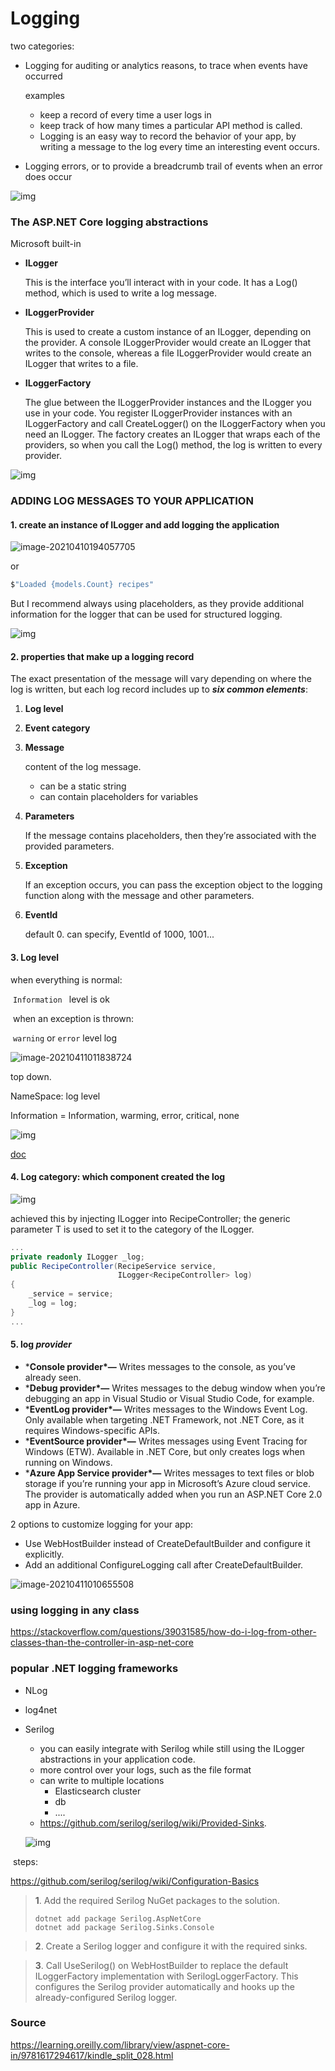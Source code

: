 # Logging

two categories:

- Logging for auditing or analytics reasons, to trace when events have occurred

  examples

  - keep a record of every time a user logs in
  - keep track of how many times a particular API method is called.
  - Logging is an easy way to record the behavior of your app, by writing a message to the log every time an interesting event occurs.

- Logging errors, or to provide a breadcrumb trail of events when an error does occur



![img](https://learning.oreilly.com/library/view/aspnet-core-in/9781617294617/17fig01_alt.jpg)





###  The ASP.NET Core logging abstractions

Microsoft built-in

- **ILogger**

  This is the interface you’ll interact with in your code. It has a Log() method, which is used to write a log message.

- **ILoggerProvider**

  This is used to create a custom instance of an ILogger, depending on the provider. A console ILoggerProvider would create an ILogger that writes to the console, whereas a file ILoggerProvider would create an ILogger that writes to a file.

- **ILoggerFactory**

  The glue between the ILoggerProvider instances and the ILogger you use in your code. You register ILoggerProvider instances with an ILoggerFactory and call CreateLogger() on the ILoggerFactory when you need an ILogger. The factory creates an ILogger that wraps each of the providers, so when you call the Log() method, the log is written to every provider.

![img](https://learning.oreilly.com/library/view/aspnet-core-in/9781617294617/17fig03_alt.jpg)



### ADDING LOG MESSAGES TO YOUR APPLICATION

#### 1. create an instance of ILogger and add logging the application

![image-20210410194057705](../../../../../../../../Desktop/ShareToMac/code-workspace/typora/antra/resources/image-20210410194057705.png)

or

```c#
$"Loaded {models.Count} recipes"
```

But I recommend always using placeholders, as they provide additional information for the logger that can be used for structured logging.

![img](https://learning.oreilly.com/library/view/aspnet-core-in/9781617294617/17fig04_alt.jpg)



#### 2. properties that make up a logging record

The exact presentation of the message will vary depending on where the log is written, but each log record includes up to ***six common elements***:

1. **Log level**

2. **Event category**

3. **Message**

   content of the log message.

   - can be a static string
   - can contain placeholders for variables

4. **Parameters**

   If the message contains placeholders, then they’re associated with the provided parameters.

5. **Exception**

   If an exception occurs, you can pass the exception object to the logging function along with the message and other parameters.

6. **EventId**

   default 0. can specify, EventId of 1000, 1001...

   

#### 3. Log level

when everything is normal:

​	`Information ` level is ok

​		when an exception is thrown:

​			`warning` or `error` level log

![image-20210411011838724](../../../../../../../../Desktop/ShareToMac/code-workspace/typora/antra/resources/image-20210411011838724.png)

top down. 

NameSpace: log level

Information = Information, warming, error, critical, none



![img](https://learning.oreilly.com/library/view/aspnet-core-in/9781617294617/17fig05_alt.jpg)

[doc](https://docs.microsoft.com/en-us/aspnet/core/fundamentals/logging/?view=aspnetcore-5.0#log-level)



#### 4. Log category: which component created the log

![img](https://learning.oreilly.com/library/view/aspnet-core-in/9781617294617/17fig06_alt.jpg)

achieved this by injecting ILogger<T> into RecipeController; the generic parameter T is used to set it to the category of the ILogger.

```c#
...
private readonly ILogger _log;                             
public RecipeController(RecipeService service,
                        ILogger<RecipeController> log)                   
{
    _service = service;
    _log = log;                                            
}
...
```



#### 5. log *provider*

- ***Console provider\*—** Writes messages to the console, as you’ve already seen.
- ***Debug provider\*—** Writes messages to the debug window when you’re debugging an app in Visual Studio or Visual Studio Code, for example.
- ***EventLog provider\*—** Writes messages to the Windows Event Log. Only available when targeting .NET Framework, not .NET Core, as it requires Windows-specific APIs.
- ***EventSource provider\*—** Writes messages using Event Tracing for Windows (ETW). Available in .NET Core, but only creates logs when running on Windows.
- ***Azure App Service provider\*—** Writes messages to text files or blob storage if you’re running your app in Microsoft’s Azure cloud service. The provider is automatically added when you run an ASP.NET Core 2.0 app in Azure.



2 options to customize logging for your app:

- Use WebHostBuilder instead of CreateDefaultBuilder and configure it explicitly.
- Add an additional ConfigureLogging call after CreateDefaultBuilder.



![image-20210411010655508](../../../../../../../../Desktop/ShareToMac/code-workspace/typora/antra/resources/image-20210411010655508.png)



### using logging in any class

https://stackoverflow.com/questions/39031585/how-do-i-log-from-other-classes-than-the-controller-in-asp-net-core





### popular .NET logging frameworks

- NLog

- log4net

- Serilog

  - you can easily integrate with Serilog while still using the ILogger abstractions in your application code.
  - more control over your logs, such as the file format 
  - can write to multiple locations
    - Elasticsearch cluster
    - db
    - ....
  -  https://github.com/serilog/serilog/wiki/Provided-Sinks. 

  ![img](https://learning.oreilly.com/library/view/aspnet-core-in/9781617294617/17fig08_alt.jpg)



​	steps:

 https://github.com/serilog/serilog/wiki/Configuration-Basics

> **1**. Add the required Serilog NuGet packages to the solution.
>
> ```
> dotnet add package Serilog.AspNetCore
> dotnet add package Serilog.Sinks.Console
> ```

> **2**. Create a Serilog logger and configure it with the required sinks.

> **3**. Call UseSerilog() on WebHostBuilder to replace the default ILoggerFactory implementation with SerilogLoggerFactory. This configures the Serilog provider automatically and hooks up the already-configured Serilog logger.



### Source

https://learning.oreilly.com/library/view/aspnet-core-in/9781617294617/kindle_split_028.html